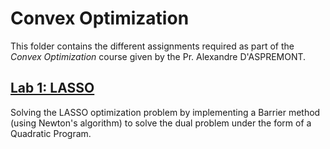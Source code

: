 # Convex Optimization 

This folder contains the different assignments required as part of the *Convex Optimization* course given by the Pr. Alexandre D'ASPREMONT.

## [Lab 1: LASSO](https://github.com/HalvardBariller/MVA/tree/main/Convex_Optimization/LASSO)

Solving the LASSO optimization problem by implementing a Barrier method (using Newton's algorithm) to solve the dual problem under the form of a Quadratic Program.